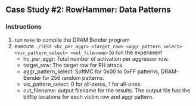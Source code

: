 ## Case Study #2: RowHammer: Data Patterns

### Instructions

1. run `make` to compile the DRAM Bender program
2. execute `./TEST <hc_per_aggr> <target_row> <aggr_pattern_select> <vic_pattern_select> <out_filename>` to run the experiment
    - hc_per_aggr: Total number of activation per aggressor row.
    - target_row: The target row for RH attack.
    - aggr_pattern_select: SoftMC for 0x00 to 0xFF patterns, DRAM-Bender for 256 random patterns.
    - vic_pattern_select: 0 for all-zeros, 1 for all-ones.
    - out_filename: output filename for the results. The output file has the bitflip locations for each victim row and aggr pattern.
